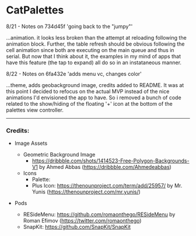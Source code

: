 # CatPalettes

8/21 - Notes on 734d45f 'going back to the "jumpy"'

...animation. it looks less broken than the attempt at reloading following the animation block. Further, the table refresh should be obvious following the cell animation since both are executing on the main queue and thus in serial. But now that I think about it, the examples in my mind of apps that have this feature (the tap to expand) all do so in an instataneous manner. 


8/22 - Notes on 6fa432e 'adds menu vc, changes color'

...theme, adds geobackground image, credits added to README. It was at this point I decided to refocus on the actual MVP instead of the nice animations I'd envisioned the app to have. So i removed a bunch of code related to the show/hiding of the floating '+' icon at the bottom of the palettes view controller. 

-------------------------
### Credits:

- Image Assets
	- Geometric Background Image
		- https://dribbble.com/shots/1414523-Free-Polygon-Backgrounds-V1 by Ahmed Abbas (https://dribbble.com/Ahmedeabbas)
	- Icons
		- Palette: 
		- Plus Icon: https://thenounproject.com/term/add/25957/ by Mr. Yunis (https://thenounproject.com/mr.yunis/)

- Pods
	- RESideMenu: https://github.com/romaonthego/RESideMenu by Roman Efimov (https://twitter.com/romaonthego)
	- SnapKit: https://github.com/SnapKit/SnapKit